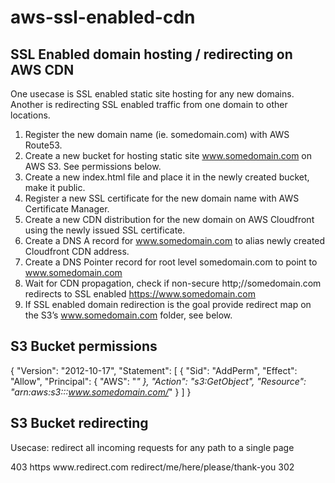 # aws-ssl-enabled-cdn
SSL Enabled domain hosting / redirecting on AWS CDN
---------------------------------------------------

One usecase is SSL enabled static site hosting for any new domains.
Another is redirecting SSL enabled traffic from one domain to other locations.

1. Register the new domain name (ie. somedomain.com) with AWS Route53.
2. Create a new bucket for hosting static site www.somedomain.com on AWS S3. See permissions below.
3. Create a new index.html file and place it in the newly created bucket, make it public.
4. Register a new SSL certificate for the new domain name with AWS Certificate Manager.
5. Create a new CDN distribution for the new domain on AWS Cloudfront using the newly issued SSL certificate.
6. Create a DNS A record for www.somedomain.com to alias newly created Cloudfront CDN address.
7. Create a DNS Pointer record for root level somedomain.com to point to www.somedomain.com
8. Wait for CDN propagation, check if non-secure http;//somedomain.com redirects to SSL enabled https://www.somedomain.com
9. If SSL enabled domain redirection is the goal provide redirect map on the S3’s www.somedomain.com folder, see below.


S3 Bucket permissions
---------------------

{
    "Version": "2012-10-17",
    "Statement": [
        {
            "Sid": "AddPerm",
            "Effect": "Allow",
            "Principal": {
                "AWS": "*"
            },
            "Action": "s3:GetObject",
            "Resource": "arn:aws:s3:::www.somedomain.com/*"
        }
    ]
}

S3 Bucket redirecting
---------------------
Usecase: redirect all incoming requests for any path to a single page

<RoutingRules>
  <RoutingRule>
    <Condition>
      <HttpErrorCodeReturnedEquals>403</HttpErrorCodeReturnedEquals >
    </Condition>
    <Redirect>
      <Protocol>https</Protocol>
      <HostName>www.redirect.com</HostName>
      <ReplaceKeyWith>redirect/me/here/please/thank-you</ReplaceKeyWith>
      <HttpRedirectCode>302</HttpRedirectCode>
    </Redirect>
  </RoutingRule>
</RoutingRules>

